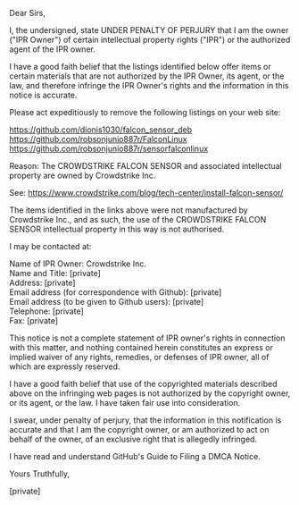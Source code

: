 Dear Sirs,

I, the undersigned, state UNDER PENALTY OF PERJURY that I am the owner ("IPR Owner") of certain intellectual property rights ("IPR") or the authorized agent of the IPR owner.

I have a good faith belief that the listings identified below offer items or certain materials that are not authorized by the IPR Owner, its agent, or the law, and therefore infringe the IPR Owner's rights and the information in this notice is accurate.

Please act expeditiously to remove the following listings on your web site:

https://github.com/dionis1030/falcon_sensor_deb  
https://github.com/robsonjunio887r/FalconLinux  
https://github.com/robsonjunio887r/sensorfalconlinux

Reason: The CROWDSTRIKE FALCON SENSOR and associated intellectual property are owned by Crowdstrike Inc.

See: https://www.crowdstrike.com/blog/tech-center/install-falcon-sensor/

The items identified in the links above were not manufactured by Crowdstrike Inc., and as such, the use of the CROWDSTRIKE FALCON SENSOR intellectual property in this way is not authorised.

I may be contacted at:

Name of IPR Owner: Crowdstrike Inc.  
Name and Title: [private]  
Address: [private]  
Email address (for correspondence with Github): [private]  
Email address (to be given to Github users): [private]  
Telephone: [private]  
Fax: [private]  

This notice is not a complete statement of IPR owner's rights in connection with this matter, and nothing contained herein constitutes an express or implied waiver of any rights, remedies, or defenses of IPR owner, all of which are expressly reserved.

I have a good faith belief that use of the copyrighted materials described above on the infringing web pages is not authorized by the copyright owner, or its agent, or the law. I have taken fair use into consideration.

I swear, under penalty of perjury, that the information in this notification is accurate and that I am the copyright owner, or am authorized to act on behalf of the owner, of an exclusive right that is allegedly infringed.

I have read and understand GitHub's Guide to Filing a DMCA Notice.

Yours Truthfully,

[private]  

